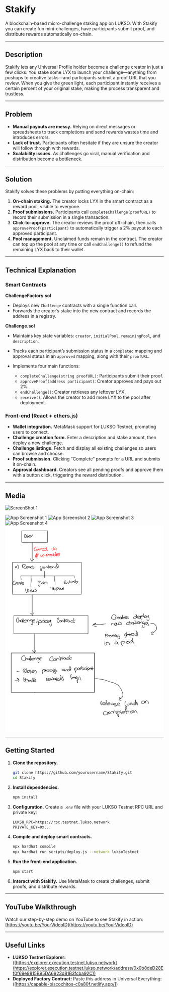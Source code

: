 # Stakify

A blockchain-based micro-challenge staking app on LUKSO. With Stakify you can create fun mini-challenges, have participants submit proof, and distribute rewards automatically on-chain.

---

## Description

Stakify lets any Universal Profile holder become a challenge creator in just a few clicks. You stake some LYX to launch your challenge—anything from pushups to creative tasks—and participants submit a proof URL that you review. When you give the green light, each participant instantly receives a certain percent of your original stake, making the process transparent and trustless.

---

## Problem

* **Manual payouts are messy.** Relying on direct messages or spreadsheets to track completions and send rewards wastes time and introduces errors.
* **Lack of trust.** Participants often hesitate if they are unsure the creator will follow through with rewards.
* **Scalability issues.** As challenges go viral, manual verification and distribution become a bottleneck.

---

## Solution

Stakify solves these problems by putting everything on-chain:

1. **On-chain staking.** The creator locks LYX in the smart contract as a reward pool, visible to everyone.
2. **Proof submissions.** Participants call `completeChallenge(proofURL)` to record their submission in a single transaction.
3. **Click-to-approve.** The creator reviews the proof off-chain, then calls `approveProof(participant)` to automatically trigger a 2% payout to each approved participant.
4. **Pool management.** Unclaimed funds remain in the contract. The creator can top up the pool at any time or call `endChallenge()` to refund the remaining LYX back to their wallet.

---

## Technical Explanation

### Smart Contracts

**ChallengeFactory.sol**

* Deploys new `Challenge` contracts with a single function call.
* Forwards the creator’s stake into the new contract and records the address in a registry.

**Challenge.sol**

* Maintains key state variables: `creator`, `initialPool`, `remainingPool`, and `description`.
* Tracks each participant’s submission status in a `completed` mapping and approval status in an `approved` mapping, along with their `proofURL`.
* Implements four main functions:

  * `completeChallenge(string proofURL)`: Participants submit their proof.
  * `approveProof(address participant)`: Creator approves and pays out 2%.
  * `endChallenge()`: Creator retrieves any leftover LYX.
  * `receive()`: Allows the creator to add more LYX to the pool after deployment.

### Front-end (React + ethers.js)

* **Wallet integration.** MetaMask support for LUKSO Testnet, prompting users to connect.
* **Challenge creation form.** Enter a description and stake amount, then deploy a new challenge.
* **Challenge listings.** Fetch and display all existing challenges so users can browse and choose.
* **Proof submission.** Clicking “Complete” prompts for a URL and submits it on-chain.
* **Approval dashboard.** Creators see all pending proofs and approve them with a button click, triggering the reward distribution.



---
## Media
<img src="/images/Screenshot%202025-05-17%20at%209.30.08%E2%80%AFAM.png" alt="ScreenShot 1" width="400">

![App Screenshot 1](./images/Screenshot%202025-05-17%20at%209.30.08%E2%80%AFAM.png)
![App Screenshot 2](./images/Screenshot%202025-05-17%20at%209.30.24%E2%80%AFAM.png)
![App Screenshot 3](./images/Screenshot%202025-05-17%20at%209.30.33%E2%80%AFAM.png)
![App Screenshot 4](./images/Screenshot%202025-05-17%20at%209.32.57%E2%80%AFAM.png)
![App Screenshot 4](./images/2.jpg)

---
## Getting Started

1. **Clone the repository.**

   ```bash
   git clone https://github.com/yourusername/Stakify.git  
   cd Stakify  
   ```
2. **Install dependencies.**

   ```bash
   npm install  
   ```
3. **Configuration.** Create a `.env` file with your LUKSO Testnet RPC URL and private key:

   ```
   LUKSO_RPC=https://rpc.testnet.lukso.network  
   PRIVATE_KEY=0x...  
   ```
4. **Compile and deploy smart contracts.**

   ```bash
   npx hardhat compile  
   npx hardhat run scripts/deploy.js --network luksoTestnet  
   ```
5. **Run the front-end application.**

   ```bash
   npm start  
   ```
6. **Interact with Stakify.** Use MetaMask to create challenges, submit proofs, and distribute rewards.

---

## YouTube Walkthrough

Watch our step-by-step demo on YouTube to see Stakify in action:
[https://youtu.be/YourVideoID](https://youtu.be/YourVideoID)

---

## Useful Links

* **LUKSO Testnet Explorer:** ([https://explorer.execution.testnet.lukso.network](https://explorer.execution.testnet.lukso.network/address/0x0b8deD28Ef0f69e9815B95DA6923d81B3fcba92C))
* **Deployed Factory Contract:** Paste this address in Universal Everything: ([https://capable-biscochitos-c0a80f.netlify.app/])

